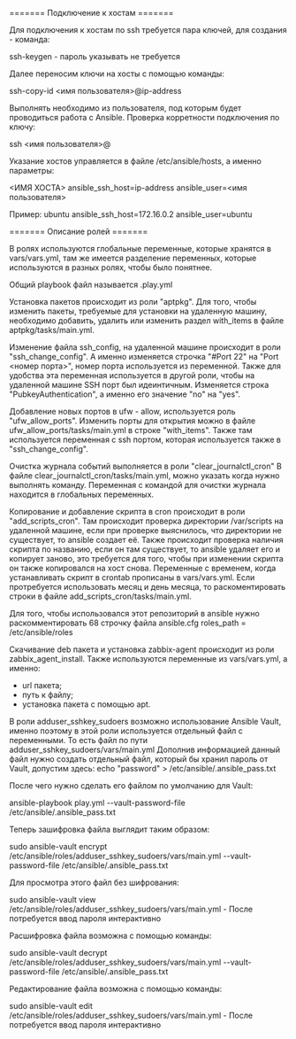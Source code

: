 ======= Подключение к хостам =======

Для подключения к хостам по ssh требуется пара ключей, для создания - команда:

ssh-keygen - пароль указывать не требуется

Далее переносим ключи на хосты с помощью команды:

ssh-copy-id <имя пользователя>@ip-address

Выполнять необходимо из пользователя, под которым будет проводиться работа с Ansible.
Проверка корретности подключения по ключу:

ssh <имя пользователя>@<ip-address>

Указание хостов управляется в файле /etc/ansible/hosts, а именно параметры:

<ИМЯ ХОСТА> ansible_ssh_host=ip-address ansible_user=<имя пользователя>

Пример: ubuntu ansible_ssh_host=172.16.0.2 ansible_user=ubuntu

======= Описание ролей =======

В ролях используются глобальные переменные, которые хранятся в vars/vars.yml, там же имеется разделение переменных, которые используются в разных ролях, чтобы было понятнее.

Общий playbook файл называется .play.yml

Установка пакетов происходит из роли "aptpkg". 
Для того, чтобы изменить пакеты, требуемые для установки на удаленную машину, необходимо добавить, удалить или изменить раздел with_items в файле aptpkg/tasks/main.yml.

Изменение файла ssh_config, на удаленной машине происходит в роли "ssh_change_config".
А именно изменяется строчка "#Port 22" на "Port <номер порта>", номер порта используется из переменной.
Также для удобства эта переменная используется в другой роли, чтобы на удаленной машине SSH порт был идеинтичным.
Изменяется строка "PubkeyAuthentication", а именно его значение "no" на "yes".

Добавление новых портов в ufw - allow, используется роль "ufw_allow_ports". 
Изменить порты для открытия можно в файле ufw_allow_ports/tasks/main.yml в строке "with_items".
Также там используется переменная с ssh портом, которая используется также в "ssh_change_config".

Очистка журнала событий выполняется в роли "clear_journalctl_cron"
В файле clear_journalctl_cron/tasks/main.yml, можно указать когда нужно выполнять команду.
Переменная с командой для очистки журнала находится в глобальных переменных.

Копирование и добавление скрипта в cron происходит в роли "add_scripts_cron".
Там происходит проверка директории /var/scripts на удаленной машине, если при проверке выяснилось, что директории не существует, то ansible создает её.
Также происходит проверка наличия скрипта по названию, если он там существует, то ansible удаляет его и копирует заново, это требуется для того,
чтобы при изменении скрипта он также копировался на хост снова.
Переменные с временем, когда устанавливать скрипт в crontab прописаны в vars/vars.yml.
Если протребуется использовать месяц и день месяца, то раскоментировать строки в файле add_scripts_cron/tasks/main.yml.

Для того, чтобы использовался этот репозиторий в ansible нужно раскомментировать 68 строчку файла ansible.cfg
roles_path    = /etc/ansible/roles

Скачивание deb пакета и установка zabbix-agent происходит из роли zabbix_agent_install.
Также используются переменные из vars/vars.yml, а именно:
- url пакета;
- путь к файлу;
- установка пакета с помощью apt.

В роли adduser_sshkey_sudoers возможно использование Ansible Vault, именно поэтому в этой роли используется отдельный файл с переменными.
То есть файл по пути adduser_sshkey_sudoers/vars/main.yml
Дополнив информацией данный файл нужно создать отдельный файл, который бы хранил пароль от Vault, допустим здесь:
echo "password" > /etc/ansible/.ansible_pass.txt

После чего нужно сделать его файлом по умолчанию для Vault:

ansible-playbook play.yml --vault-password-file /etc/ansible/.ansible_pass.txt

Теперь зашифровка файла выглядит таким образом:

sudo ansible-vault encrypt /etc/ansible/roles/adduser_sshkey_sudoers/vars/main.yml --vault-password-file /etc/ansible/.ansible_pass.txt

Для просмотра этого файл без шифрования:

sudo ansible-vault view /etc/ansible/roles/adduser_sshkey_sudoers/vars/main.yml - После потребуется ввод пароля интерактивно

Расшифровка файла возможна с помощью команды:

sudo ansible-vault decrypt /etc/ansible/roles/adduser_sshkey_sudoers/vars/main.yml --vault-password-file /etc/ansible/.ansible_pass.txt

Редактирование файла возможна с помощью команды:

sudo ansible-vault edit /etc/ansible/roles/adduser_sshkey_sudoers/vars/main.yml - После потребуется ввод пароля интерактивно
